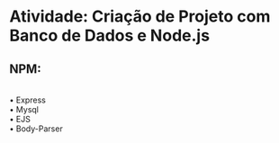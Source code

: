 <h1>Atividade: Criação de Projeto com Banco de Dados e Node.js</h1>

<h2>NPM:</h2><br>
• Express<br>
• Mysql<br>
• EJS<br>
• Body-Parser<br>
